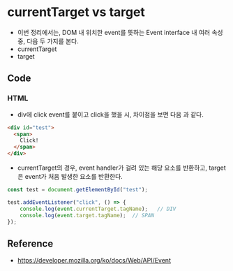 currentTarget vs target
========================
- 이번 정리에서는, DOM 내 위치한 event를 뜻하는 Event interface 내 여러 속성 중, 다음 두 가지를 본다.
- currentTarget
- target

Code
------------------------
### HTML
* div에 click event를 붙이고 click을 했을 시, 차이점을 보면 다음 과 같다.
``` HTML
<div id="test">
  <span>
	Click!
  </span>
</div>
```

* currentTarget의 경우, event handler가 걸려 있는 해당 요소를 반환하고,
target은 event가 처음 발생한 요소를 반환한다.
``` javascript
const test = document.getElementById("test");

test.addEventListener("click", () => {
	console.log(event.currentTarget.tagName); 	// DIV
	console.log(event.target.tagName);	// SPAN
});
```


Reference
------------------------
- https://developer.mozilla.org/ko/docs/Web/API/Event
